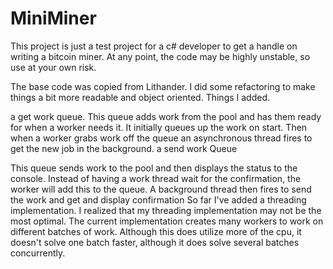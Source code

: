 MiniMiner
=====================

This project is just a test project for a c# developer to get a handle on writing a bitcoin miner. At any point, the code may be highly unstable, so use at your own risk.

The base code was copied from Lithander. I did some refactoring to make things a bit more readable and object oriented. Things I added.

a get work queue.
This queue adds work from the pool and has them ready for when a worker needs it. It initially queues up the work on start. Then when a worker grabs work off the queue an asynchronous thread fires to get the new job in the background.
a send work Queue

This queue sends work to the pool and then displays the status to the console. Instead of having a work thread wait for the confirmation, the worker will add this to the queue. A background thread then fires to send the work and get and display confirmation
So far I've added a threading implementation. I realized that my threading implementation may not be the most optimal. The current implementation creates many workers to work on different batches of work. Although this does utilize more of the cpu, it doesn't solve one batch faster, although it does solve several batches concurrently.